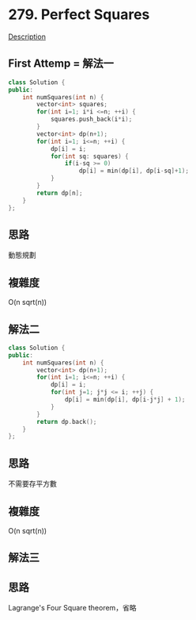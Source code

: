 # 279. Perfect Squares 

[Description](https://leetcode.com/problems/perfect-squares/description/)

## First Attemp = 解法一
```C++
class Solution {
public:
    int numSquares(int n) {
        vector<int> squares;
        for(int i=1; i*i <=n; ++i) {
            squares.push_back(i*i);
        }
        vector<int> dp(n+1);
        for(int i=1; i<=n; ++i) {
            dp[i] = i;
            for(int sq: squares) {
                if(i-sq >= 0)
                    dp[i] = min(dp[i], dp[i-sq]+1);
            }
        }
        return dp[n];
    }
};
```

## 思路
動態規劃

## 複雜度
O(n sqrt(n))

## 解法二
```C++
class Solution {
public:
    int numSquares(int n) {
        vector<int> dp(n+1);
        for(int i=1; i<=n; ++i) {
            dp[i] = i;
            for(int j=1; j*j <= i; ++j) {
                dp[i] = min(dp[i], dp[i-j*j] + 1);
            }
        }
        return dp.back();
    }
};
```
## 思路
不需要存平方數

## 複雜度
O(n sqrt(n))

## 解法三
## 思路
Lagrange's Four Square theorem，省略